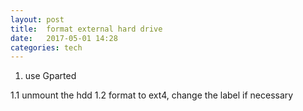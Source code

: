 ```yaml
---
layout: post
title:  format external hard drive 
date:   2017-05-01 14:28 
categories: tech 
---
```


1. use Gparted

1.1  unmount the hdd 
1.2  format to ext4, change the label if necessary


